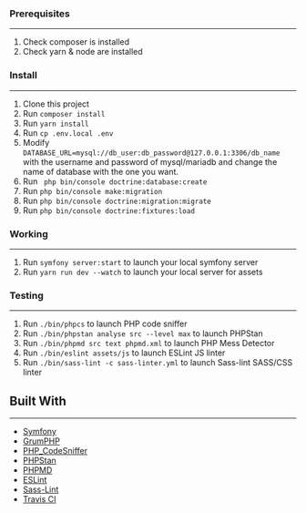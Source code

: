 ### Prerequisites
---
1. Check composer is installed
2. Check yarn & node are installed

### Install
---
1. Clone this project
2. Run `composer install`
3. Run `yarn install`
4. Run `cp .env.local .env`
5. Modify `DATABASE_URL=mysql://db_user:db_password@127.0.0.1:3306/db_name` with the username and password of mysql/mariadb and change the name of database with the one you want.
6. Run ` php bin/console doctrine:database:create`
7. Run `php bin/console make:migration`
8. Run `php bin/console doctrine:migration:migrate`
9. Run `php bin/console doctrine:fixtures:load`

### Working
---
1. Run `symfony server:start` to launch your local symfony server
2. Run `yarn run dev --watch` to launch your local server for assets

### Testing
---
1. Run `./bin/phpcs` to launch PHP code sniffer
2. Run `./bin/phpstan analyse src --level max` to launch PHPStan
3. Run `./bin/phpmd src text phpmd.xml` to launch PHP Mess Detector
3. Run `./bin/eslint assets/js` to launch ESLint JS linter
3. Run `./bin/sass-lint -c sass-linter.yml` to launch Sass-lint SASS/CSS linter

## Built With
---
* [Symfony](https://github.com/symfony/symfony)
* [GrumPHP](https://github.com/phpro/grumphp)
* [PHP_CodeSniffer](https://github.com/squizlabs/PHP_CodeSniffer)
* [PHPStan](https://github.com/phpstan/phpstan)
* [PHPMD](http://phpmd.org)
* [ESLint](https://eslint.org/)
* [Sass-Lint](https://github.com/sasstools/sass-lint)
* [Travis CI](https://github.com/marketplace/travis-ci)
